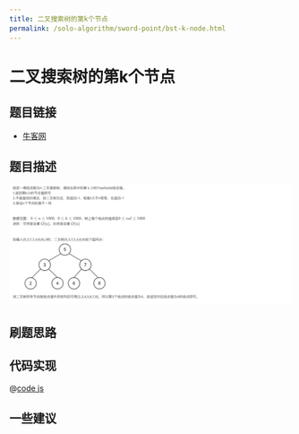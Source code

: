 ```yaml
---
title: 二叉搜索树的第k个节点
permalink: /solo-algorithm/sword-point/bst-k-node.html
---
```

# 二叉搜索树的第k个节点

## 题目链接

- [牛客网](https://www.nowcoder.com/share/jump/8484115461699856363112)

## 题目描述

![](../images/bstKNode.png)

## 刷题思路

## 代码实现

@[code js](@algorithm/sword-point/树/bstKNode.js)

## 一些建议
